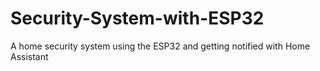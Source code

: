 # Security-System-with-ESP32
A home security system using the ESP32 and getting notified with Home Assistant
